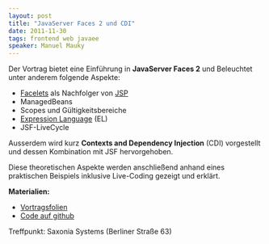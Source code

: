 ```yaml
---
layout: post
title: "JavaServer Faces 2 und CDI"
date: 2011-11-30
tags: frontend web javaee
speaker: Manuel Mauky
---
```


Der Vortrag bietet eine Einführung in **JavaServer Faces 2** und Beleuchtet unter anderem folgende Aspekte:

+ [Facelets](https://en.wikipedia.org/wiki/Facelets) als Nachfolger von [JSP](https://en.wikipedia.org/wiki/JavaServer_Pages)
+ ManagedBeans
+ Scopes und Gültigkeitsbereiche
+ [Expression Language](https://en.wikipedia.org/wiki/Expression_Language) (EL)
+ JSF-LiveCycle 

Ausserdem wird kurz **Contexts and Dependency Injection** (CDI) vorgestellt und dessen Kombination mit JSF hervorgehoben.

Diese theoretischen Aspekte werden anschließend anhand eines praktischen Beispiels
inklusive Live-Coding gezeigt und erklärt.

**Materialien:**

+ [Vortragsfolien]({{site.url}}/downloads/jsf_cdi/juggr_jsf_cdi.pdf)
+ [Code auf github](https://github.com/juggr/juggr_jsf_cdi)


Treffpunkt: Saxonia Systems (Berliner Straße 63)